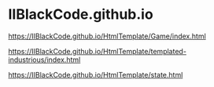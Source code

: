 # IIBlackCode.github.io


https://IIBlackCode.github.io/HtmlTemplate/Game/index.html

https://IIBlackCode.github.io/HtmlTemplate/templated-industrious/index.html

https://IIBlackCode.github.io/HtmlTemplate/state.html
